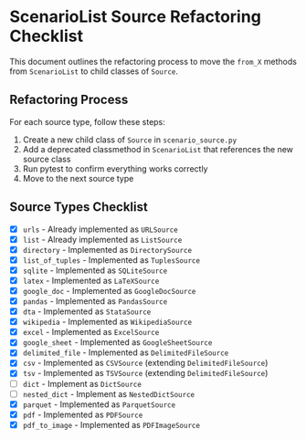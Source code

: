 # ScenarioList Source Refactoring Checklist

This document outlines the refactoring process to move the `from_X` methods from `ScenarioList` to child classes of `Source`.

## Refactoring Process

For each source type, follow these steps:

1. Create a new child class of `Source` in `scenario_source.py`
2. Add a deprecated classmethod in `ScenarioList` that references the new source class
3. Run pytest to confirm everything works correctly
4. Move to the next source type

## Source Types Checklist

- [x] `urls` - Already implemented as `URLSource`
- [x] `list` - Already implemented as `ListSource`
- [x] `directory` - Implemented as `DirectorySource`
- [x] `list_of_tuples` - Implemented as `TuplesSource`
- [x] `sqlite` - Implemented as `SQLiteSource`
- [x] `latex` - Implemented as `LaTeXSource`
- [x] `google_doc` - Implemented as `GoogleDocSource`
- [x] `pandas` - Implemented as `PandasSource`
- [x] `dta` - Implemented as `StataSource`
- [x] `wikipedia` - Implemented as `WikipediaSource`
- [x] `excel` - Implemented as `ExcelSource`
- [x] `google_sheet` - Implemented as `GoogleSheetSource`
- [x] `delimited_file` - Implemented as `DelimitedFileSource`
- [x] `csv` - Implemented as `CSVSource` (extending `DelimitedFileSource`)
- [x] `tsv` - Implemented as `TSVSource` (extending `DelimitedFileSource`)
- [ ] `dict` - Implement as `DictSource`
- [ ] `nested_dict` - Implement as `NestedDictSource`
- [x] `parquet` - Implemented as `ParquetSource`
- [x] `pdf` - Implemented as `PDFSource`
- [x] `pdf_to_image` - Implemented as `PDFImageSource`